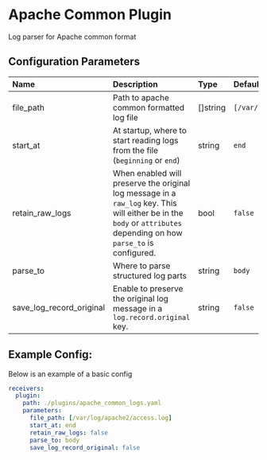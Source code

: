 # Apache Common Plugin

Log parser for Apache common format

## Configuration Parameters

| Name                     | Description                                                                                                                                                          | Type     | Default                         | Required | Values               |
| :----------------------- | :------------------------------------------------------------------------------------------------------------------------------------------------------------------- | :------- | :------------------------------ | :------- | :------------------- |
| file_path                | Path to apache common formatted log file                                                                                                                             | []string | `[/var/log/apache2/access.log]` | false    |                      |
| start_at                 | At startup, where to start reading logs from the file (`beginning` or `end`)                                                                                         | string   | `end`                           | false    | `beginning`, `end`   |
| retain_raw_logs          | When enabled will preserve the original log message in a `raw_log` key. This will either be in the `body` or `attributes` depending on how `parse_to` is configured. | bool     | `false`                         | false    |                      |
| parse_to                 | Where to parse structured log parts                                                                                                                                  | string   | `body`                          | false    | `body`, `attributes` |
| save_log_record_original | Enable to preserve the original log message in a `log.record.original` key.                                                                                          | string   | `false`                         | false    |                      |

## Example Config:

Below is an example of a basic config

```yaml
receivers:
  plugin:
    path: ./plugins/apache_common_logs.yaml
    parameters:
      file_path: [/var/log/apache2/access.log]
      start_at: end
      retain_raw_logs: false
      parse_to: body
      save_log_record_original: false
```
